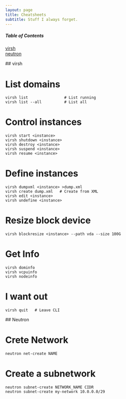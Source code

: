 ```yaml
---
layout: page
title: Cheatsheets
subtitle: Stuff I always forget.
---
```


##### Table of Contents
[virsh](#virsh)  
[neutron](#neutron)

<a name="headers"/>
## virsh

# List domains

~~~
virsh list                # List running
virsh list --all          # List all
~~~

# Control instances

~~~
virsh start <instance>
virsh shutdown <instance>
virsh destroy <instance>
virsh suspend <instance>
virsh resume <instance>
~~~


# Define instances

~~~
virsh dumpxml <instance> >dump.xml
virsh create dump.xml   # Create from XML
virsh edit <instance>
virsh undefine <instance>
~~~

# Resize block device

~~~
virsh blockresize <instance> --path vda --size 100G
~~~

# Get Info

~~~
virsh dominfo
virsh vcpuinfo
virsh nodeinfo
~~~

# I want out

~~~
virsh quit   # Leave CLI
~~~


<a name="neutron"/>
## Neutron

# Crete Network

~~~
neutron net-create NAME
~~~

# Create a subnetwork

~~~
neutron subnet-create NETWORK_NAME CIDR
neutron subnet-create my-network 10.0.0.0/29
~~~
